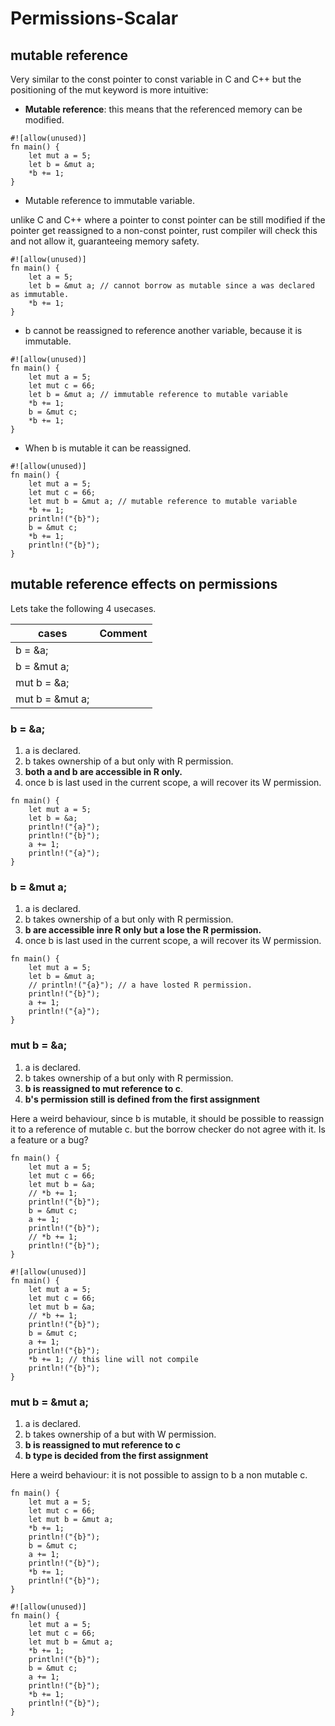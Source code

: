 # Permissions-Scalar

## mutable reference
Very similar to the const pointer to const variable in C and C++ but the positioning of the mut keyword is more intuitive:

- **Mutable reference**: this means that the referenced memory can be modified.
```rust,editable
#![allow(unused)]
fn main() {
    let mut a = 5;
    let b = &mut a;    
    *b += 1;
}
```

- Mutable reference to immutable variable.
<div class="warning">
    unlike C and C++ where a pointer to const pointer can be still modified if the pointer get reassigned to a non-const pointer,
    rust compiler will check this and not allow it, guaranteeing memory safety.
</div>

```rust,editable
#![allow(unused)]
fn main() {
    let a = 5;
    let b = &mut a; // cannot borrow as mutable since a was declared as immutable.
    *b += 1;
}
```

- b cannot be reassigned to reference another variable, because it is immutable.
```rust,editable
#![allow(unused)]
fn main() {
    let mut a = 5;
    let mut c = 66;
    let b = &mut a; // immutable reference to mutable variable
    *b += 1;
    b = &mut c;
    *b += 1;
}
```

- When b is mutable it can be reassigned.
```rust,editable
#![allow(unused)]
fn main() {
    let mut a = 5;
    let mut c = 66;
    let mut b = &mut a; // mutable reference to mutable variable
    *b += 1;
    println!("{b}");
    b = &mut c;
    *b += 1;
    println!("{b}");
}
```

## mutable reference effects on permissions
Lets take the following 4 usecases.

| cases | Comment |
| ------------- | -------------- |
| b = &a;       |   |
| b = &mut a;   |   |
| mut b = &a;   |   |
| mut b = &mut a;|  |

### b = &a;
1. a is declared.  
2. b takes ownership of a but only with R permission.
3. **both a and b are accessible in R only.**
4. once b is last used in the current scope, a will recover its W permission.

```aquascope,interpreter+permissions,boundaries,stepper,horizontal
fn main() {
    let mut a = 5;
    let b = &a;
    println!("{a}");
    println!("{b}");
    a += 1;
    println!("{a}");
}
```

### b = &mut a;
1. a is declared.
2. b takes ownership of a but only with R permission.
3. **b are accessible inre R only but a lose the R permission.**
4. once b is last used in the current scope, a will recover its W permission.

```aquascope,interpreter+permissions,boundaries,stepper,horizontal
fn main() {
    let mut a = 5;
    let b = &mut a;
    // println!("{a}"); // a have losted R permission.
    println!("{b}");
    a += 1;
    println!("{a}");
}
```

### mut b = &a;
1. a is declared.
2. b takes ownership of a but only with R permission.
3. **b is reassigned to mut reference to c**.
4. **b's permission still is defined from the first assignment**

<div class="warning">
    Here a weird behaviour, since b is mutable, it should be possible to reassign it to a reference of mutable c. but
    the borrow checker do not agree with it. Is a feature or a bug?
</div>

```aquascope,interpreter+permissions,boundaries,stepper,horizontal
fn main() {
    let mut a = 5;
    let mut c = 66;
    let mut b = &a;
    // *b += 1;
    println!("{b}");
    b = &mut c;
    a += 1;
    println!("{b}");
    // *b += 1;
    println!("{b}");
}
```


```rust,editable
#![allow(unused)]
fn main() {
    let mut a = 5;
    let mut c = 66;
    let mut b = &a;
    // *b += 1;
    println!("{b}");
    b = &mut c;
    a += 1;
    println!("{b}");
    *b += 1; // this line will not compile
    println!("{b}");
}
```

### mut b = &mut a;
1. a is declared.
2. b takes ownership of a but with W permission.
3. **b is reassigned to mut reference to c**
4. **b type is decided from the first assignment**

<div class="warning">
    Here a weird behaviour: it is not possible to assign to b a non mutable c.
</div>

```aquascope,interpreter+permissions,boundaries,stepper,horizontal
fn main() {
    let mut a = 5;
    let mut c = 66;
    let mut b = &mut a;
    *b += 1;
    println!("{b}");
    b = &mut c;
    a += 1;
    println!("{b}");
    *b += 1;
    println!("{b}");
}
```


```rust,editable
#![allow(unused)]
fn main() {
    let mut a = 5;
    let mut c = 66;
    let mut b = &mut a;
    *b += 1;
    println!("{b}");
    b = &mut c;
    a += 1;
    println!("{b}");
    *b += 1;
    println!("{b}");
}
```

